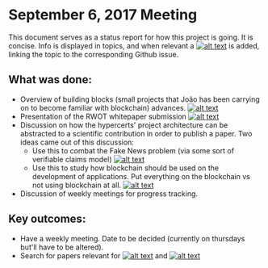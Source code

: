 # September 6, 2017 Meeting

This document serves as a status report for how this project is going. It is concise. Info is displayed in topics, and when relevant a [![alt text][badge]]() is added, linking the topic to the corresponding Github issue.

## What was done:
- Overview of building blocks (small projects that João has been carrying on to become familiar with blockchain) advances. [![alt text][issue3]](https://github.com/joaosantos15/msc-thesis/issues/3)
- Presentation of the RWOT whitepaper submission [![alt text][issue4]](https://github.com/joaosantos15/msc-thesis/issues/4)
- Discussion on how the hypercerts' project architecture can be abstracted to a scientific contribution in order to publish a paper. Two ideas came out of this discussion:
  - Use this to combat the Fake News problem (via some sort of verifiable claims model) [![alt text][issue5]](https://github.com/joaosantos15/msc-thesis/issues/5)
  - Use this to study how blockchain should be used on the development of applications. Put everything on the blockchain vs not using blockchain at all. [![alt text][issue6]](https://github.com/joaosantos15/msc-thesis/issues/6)
- Discussion of weekly meetings for progress tracking.

## Key outcomes:
- Have a weekly meeting. Date to be decided (currently on thursdays but'll have to be altered).
- Search for papers relevant for [![alt text][issue5]](https://github.com/joaosantos15/msc-thesis/issues/5) and [![alt text][issue6]](https://github.com/joaosantos15/msc-thesis/issues/6)


[issue5]: https://img.shields.io/badge/issue-5-blue.svg
[issue6]: https://img.shields.io/badge/issue-6-blue.svg
[issue3]: https://img.shields.io/badge/issue-3-blue.svg
[issue4]: https://img.shields.io/badge/issue-4-blue.svg

[badge]: https://img.shields.io/badge/eg-badge-blue.svg


